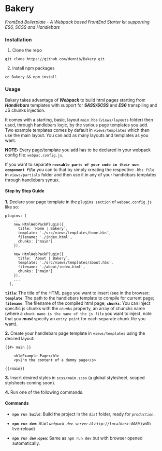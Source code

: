 # Bakery

*FrontEnd Boilerplate - A Webpack based FrontEnd Starter kit supporting ES6, SCSS and Handlebars*


### Installation
1. Clone the repo
```
git clone https://github.com/dennib/Bakery.git
```

2. Install npm packages
```
cd Bakery && npm install
```
  
  
### Usage
Bakery takes advantage of ***Webpack*** to build html pages starting from ***Handlebars*** templates with support for ***SASS/SCSS*** and ***ES6*** transpiling and JS chunks injection.

It comes with a starting, basic, layout `main.hbs` (`views/layouts` folder) then used, through handlebars logic, by the various page templates you add. Two example templates comes by default in `views/templates` which then use the main layout. You can add as many layouts and templates as you want.

**NOTE:** Every page/template you add has to be declared in your webpack config file: `webpac.config.js`.

If you want to separate **`reusable parts of your code in their own component file`** you can to that by simply creating the respective `.hbs file` in `views/partials` folder and then use it in any of your handlebars templates through handlebars syntax.

#### Step by Step Guide
**1.** Declare your page template in the `plugins section` of `webpac.config.js` like so:
```
plugins: [
    ...
    new HtmlWebPackPlugin({
      title: `Home | Bakery`,
      template: './src/views/templates/home.hbs',
      filename: './index.html',
      chunks: ['main']
    }),

    new HtmlWebPackPlugin({
      title: `About | Bakery`,
      template: './src/views/templates/about.hbs',
      filename: './about/index.html',
      chunks: ['main']
    }),
    ...
  ],
```
**`title`**: The title of the HTML page you  want to insert (see in the browser;
**`template`**: The path to the handlebars template to compile for current page;
**`filename`**: The filename of the compiled html page;
**`chunks`**: You can inject specific js chunks with the *`chunks`* property, an array of chuncks name (where a `chunk name is the name of the js file` you want to inject, note that you ***must*** specify an `entry point` for each separate chunk file you want).

**2.** Create your handlebars page template in `views/templates` using the desired layout:
```
{{#> main }}

    <h1>Example Page</h1>
    <p>I'm the content of a dummy page</p>

{{/main}}
```


**3.** Insert desired styles in `scss/main.scss` (a global stylesheet, scoped stylsheets coming soon).

**4.** Run one of the following commands.


#### Commands
- **`npm run build`**: Build the project in the *`dist`* folder, ready for *`production`*.
  
- **`npm run dev`**: Start *`webpack-dev-server`* at *`http://localhost:8080`* (with live-reload)
  
- **`npm run dev:open`**: Same as `npm run dev` but with browser opened automatically.